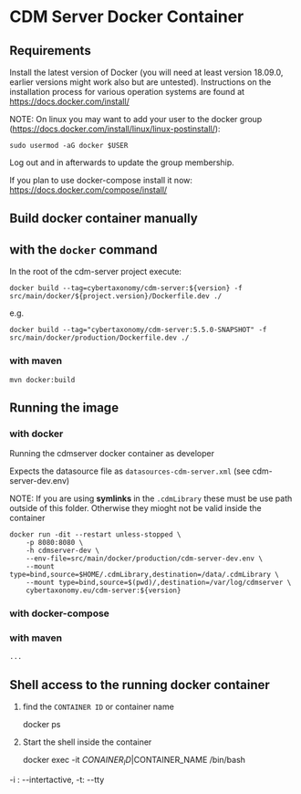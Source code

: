 # CDM Server Docker Container

## Requirements

Install the latest version of Docker (you will need at least version 18.09.0, earlier versions might work also but are untested). Instructions on the installation process for various operation systems are found at https://docs.docker.com/install/

NOTE: On linux you may want to add your user to the docker group (https://docs.docker.com/install/linux/linux-postinstall/):

    sudo usermod -aG docker $USER
    
Log out and in afterwards to update the group membership.

If you plan to use docker-compose install it now: https://docs.docker.com/compose/install/

## Build docker container manually

## with the `docker` command

In the root of the cdm-server project execute:

    docker build --tag=cybertaxonomy/cdm-server:${version} -f src/main/docker/${project.version}/Dockerfile.dev ./

e.g.
  
    docker build --tag="cybertaxonomy/cdm-server:5.5.0-SNAPSHOT" -f src/main/docker/production/Dockerfile.dev ./
    
### with maven

    mvn docker:build

## Running the image 

### with docker

Running the cdmserver docker container as developer

Expects the datasource file as `datasources-cdm-server.xml` (see cdm-server-dev.env)

NOTE: If you are using **symlinks** in the `.cdmLibrary` these must be use path outside of this folder. Otherwise they mioght not be valid inside the container

    docker run -dit --restart unless-stopped \
        -p 8080:8080 \
        -h cdmserver-dev \
        --env-file=src/main/docker/production/cdm-server-dev.env \
        --mount type=bind,source=$HOME/.cdmLibrary,destination=/data/.cdmLibrary \
        --mount type=bind,source=$(pwd)/,destination=/var/log/cdmserver \
        cybertaxonomy.eu/cdm-server:${version}
    
### with docker-compose

### with maven

    ...

## Shell access to the running docker container

1. find the `CONTAINER ID` or container name

    docker ps
    
1. Start the shell inside the container

    docker exec -it $CONAINER_ID|$CONTAINER_NAME /bin/bash

-i : --intertactive, -t: --tty
